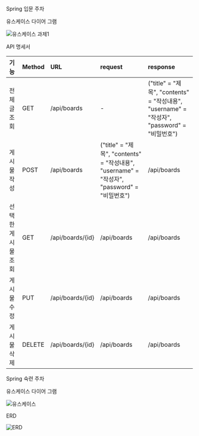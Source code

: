 Spring 입문 주차

유스케이스 다이어 그램

![유스케이스 과제1](https://user-images.githubusercontent.com/121671967/218910687-4e78dba7-8806-4f50-b700-86057e917ec7.png)

API 명세서

|기능|Method|URL|request|response|
|:---|:---|:---|:---|:---|
|전체 글 조회|GET|/api/boards|-|("title" = "제목", "contents" = "작성내용", "username" = "작성자", "password" = "비밀번호")|
|게시물 작성|POST|/api/boards|("title" = "제목", "contents" = "작성내용", "username" = "작성자", "password" = "비밀번호")|/api/boards|
|선택한 게시물 조회|GET|/api/boards/{id}|/api/boards|/api/boards|
|게시물 수정|PUT|/api/boards/{id}|/api/boards|/api/boards|
|게시물 삭제|DELETE|/api/boards/{id}|/api/boards|/api/boards|


Spring 숙련 주차

유스케이스 다이어 그램

![유스케이스](https://user-images.githubusercontent.com/121671967/218906591-34697b9b-1ea5-49b0-9835-75eab88874a4.png)


ERD

![ERD](https://user-images.githubusercontent.com/121671967/218906603-ddd543f6-b944-4e1c-8f6f-ecf091bcedd6.png)
